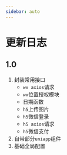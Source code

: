 ```yaml
---
sidebar: auto
---
```

# 更新日志
## 1.0

1. 封装常用接口
	+ `wx axios`请求
	+ `wx`位置授权模块
	+ 日期函数
	+ `h5`上传图片
	+ `h5`微信登录
	+ `h5 axios`请求
	+ `h5`微信支付
2. 自带部分`uniapp`组件
3. 基础全局配置